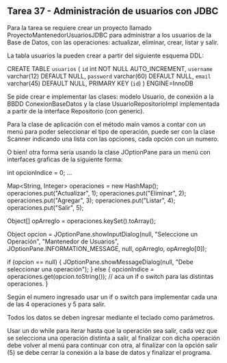 ## Tarea 37 - Administración de usuarios con JDBC

Para la tarea se requiere crear un proyecto llamado ProyectoMantenedorUsuariosJDBC para administrar a los usuarios de la Base de Datos, con las operaciones: actualizar, eliminar, crear, listar y salir.

La tabla usuarios la pueden crear a partir del siguiente esquema DDL:

CREATE TABLE `usuarios` (
`id` int NOT NULL AUTO_INCREMENT,
`username` varchar(12) DEFAULT NULL,
`password` varchar(60) DEFAULT NULL,
`email` varchar(45) DEFAULT NULL,
PRIMARY KEY (`id`)
) ENGINE=InnoDB

Se pide crear e implementar las clases: modelo Usuario, de conexión a la BBDD ConexionBaseDatos y la clase UsuarioRepositorioImpl implementada a partir de la interface Repositorio (con generic).

Para la clase de aplicación con el método main vamos a contar con un menú para poder seleccionar el tipo de operación, puede ser con la clase Scanner indicando una lista con las opciones, cada opción con un numero.

O bien! otra forma seria usando la clase JOptionPane para un menú con interfaces graficas de la siguiente forma:

int opcionIndice = 0;
...

Map<String, Integer> operaciones = new HashMap();
operaciones.put("Actualizar", 1);
operaciones.put("Eliminar", 2);
operaciones.put("Agregar", 3);
operaciones.put("Listar", 4);
operaciones.put("Salir", 5);

Object[] opArreglo = operaciones.keySet().toArray();

Object opcion = JOptionPane.showInputDialog(null,
"Seleccione un Operación",
"Mantenedor de Usuarios",
JOptionPane.INFORMATION_MESSAGE, null, opArreglo, opArreglo[0]);

if (opcion == null) {
JOptionPane.showMessageDialog(null, "Debe seleccionar una operación");
} else {
opcionIndice = operaciones.get(opcion.toString());
// aca un if o switch para las distintas operaciones.
}

Según el numero ingresado usar un if o switch para implementar cada una de las 4 operaciones y 5 para salir.

Todos los datos se deben ingresar mediante el teclado como parámetros.

Usar un do while para iterar hasta que la operación sea salir, cada vez que se selecciona una operación distinta a salir, al finalizar con dicha operación debe volver al menú para continuar con otra, al finalizar con la opción salir (5) se debe cerrar la conexión a la base de datos y finalizar el programa.
